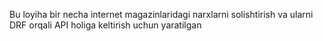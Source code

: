 Bu loyiha bir necha internet magazinlaridagi narxlarni solishtirish va ularni DRF orqali API holiga keltirish uchun yaratilgan
